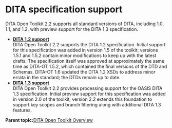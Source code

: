 # DITA specification support

DITA Open Toolkit 2.2 supports all standard versions of DITA, including 1.0, 1.1, and 1.2, with preview support for the DITA 1.3 specification.

-   **[DITA 1.2 support](../user-guide/DITA_v1-2-support.md)**  
DITA Open Toolkit 2.2 supports the DITA 1.2 specification. Initial support for this specification was added in version 1.5 of the toolkit; versions 1.5.1 and 1.5.2 contain minor modifications to keep up with the latest drafts. The specification itself was approved at approximately the same time as DITA-OT 1.5.2, which contained the final versions of the DTD and Schemas. DITA-OT 1.6 updated the DITA 1.2 XSDs to address minor errata in the standard; the DTDs remain up to date.
-   **[DITA 1.3 support](../user-guide/DITA_v1-3-support.md)**  
DITA Open Toolkit 2.2 provides processing support for the OASIS DITA 1.3 specification. Initial preview support for this specification was added in version 2.0 of the toolkit; version 2.2 extends this foundation to support key scopes and branch filtering along with additional DITA 1.3 features.

**Parent topic:**[DITA Open Toolkit Overview](../user-guide/overview-of-dita-ot.md)

